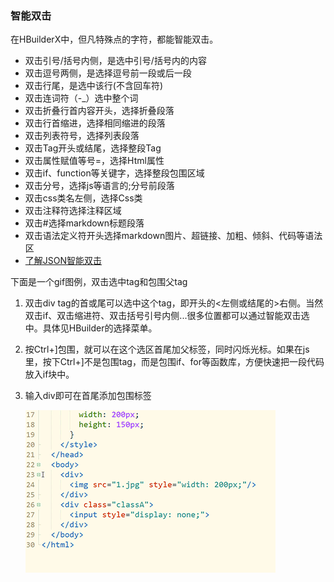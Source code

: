 ### 智能双击

在HBuilderX中，但凡特殊点的字符，都能智能双击。

- 双击引号/括号内侧，是选中引号/括号内的内容
- 双击逗号两侧，是选择逗号前一段或后一段
- 双击行尾，是选中该行(不含回车符)
- 双击连词符（-_）选中整个词
- 双击折叠行首内容开头，选择折叠段落
- 双击行首缩进，选择相同缩进的段落
- 双击列表符号，选择列表段落
- 双击Tag开头或结尾，选择整段Tag
- 双击属性赋值等号=，选择Html属性
- 双击if、function等关键字，选择整段包围区域
- 双击分号，选择js等语言的;分号前段落
- 双击css类名左侧，选择Css类
- 双击注释符选择注释区域
- 双击#选择markdown标题段落
- 双击语法定义符开头选择markdown图片、超链接、加粗、倾斜、代码等语法区
- [了解JSON智能双击](/Tutorial/Language/json?id=智能双击，快速选中数组或键值对)

下面是一个gif图例，双击选中tag和包围父tag

1. 双击div tag的首或尾可以选中这个tag，即开头的<左侧或结尾的>右侧。当然双击if、双击缩进符、双击括号引号内侧...很多位置都可以通过智能双击选中。具体见HBuilder的选择菜单。
2. 按Ctrl+]包围，就可以在这个选区首尾加父标签，同时闪烁光标。如果在js里，按下Ctrl+]不是包围tag，而是包围if、for等函数库，方便快速把一段代码放入if块中。
3. 输入div即可在首尾添加包围标签

	![](./dbclick.gif)
